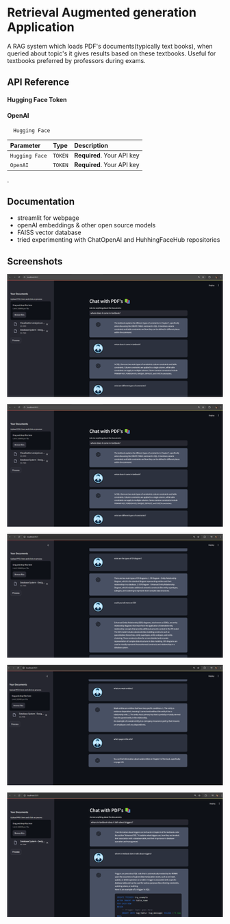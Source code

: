 
# Retrieval Augmented generation Application 

A  RAG system which loads PDF's documents(typically text books), when queried about topic's it gives results based on these textbooks. Useful for textbooks preferred by professors during exams. 


## API Reference

#### Hugging Face Token
#### OpenAI 

```http
  Hugging Face
```

| Parameter | Type     | Description                |
| :-------- | :------- | :------------------------- |
| `Hugging Face` | `TOKEN` | **Required**. Your API key |
| `OpenAI` | `TOKEN` | **Required**. Your API key |


.


## Documentation

- streamlit for webpage 
- openAI embeddings & other open source models
- FAISS vector database 
- tried experimenting with ChatOpenAI and HuhhingFaceHub repositories

## Screenshots

![App Screenshot](https://github.com/Immortal-Pi/doc_chat_bot/blob/main/resources/1.png)

![App Screenshot](https://github.com/Immortal-Pi/doc_chat_bot/blob/main/resources/2.png)

![App Screenshot](https://github.com/Immortal-Pi/doc_chat_bot/blob/main/resources/3.png)

![App Screenshot](https://github.com/Immortal-Pi/doc_chat_bot/blob/main/resources/4.png)

![App Screenshot](https://github.com/Immortal-Pi/doc_chat_bot/blob/main/resources/5.png)

